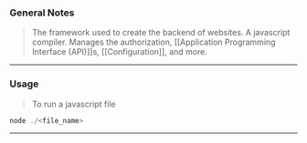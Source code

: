 
### General Notes

> The framework used to create the backend of websites.
> A javascript compiler.
> Manages the authorization, [[Application Programming Interface (API)]]s, [[Configuration]], and more.

---

### Usage

> To run a javascript file
```JavaScript
node ./<file_name>
```

---
